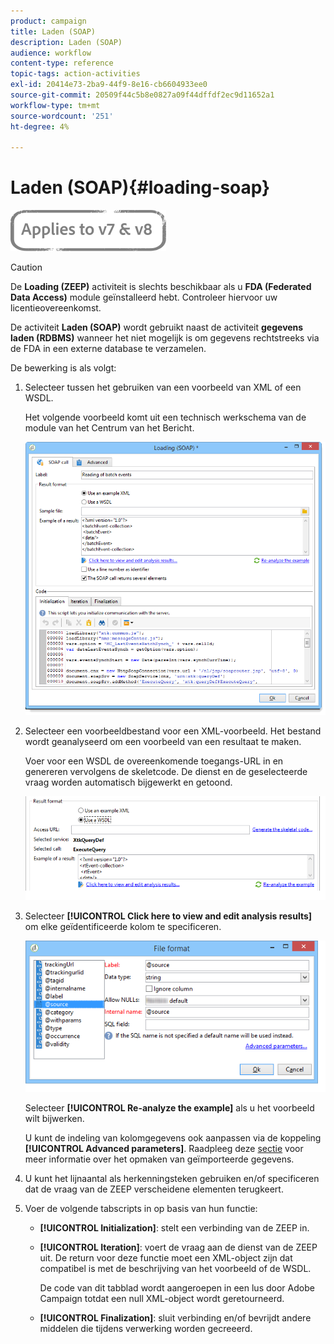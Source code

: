 ```yaml
---
product: campaign
title: Laden (SOAP)
description: Laden (SOAP)
audience: workflow
content-type: reference
topic-tags: action-activities
exl-id: 20414e73-2ba9-44f9-8e16-cb6604933ee0
source-git-commit: 20509f44c5b8e0827a09f44dffdf2ec9d11652a1
workflow-type: tm+mt
source-wordcount: '251'
ht-degree: 4%

---
```


# Laden (SOAP){#loading-soap}

![](../../assets/common.svg)

>[!CAUTION]
>
>De **Loading (ZEEP)** activiteit is slechts beschikbaar als u **FDA (Federated Data Access)** module geïnstalleerd hebt. Controleer hiervoor uw licentieovereenkomst.

De activiteit **Laden (SOAP)** wordt gebruikt naast de activiteit **gegevens laden (RDBMS)** wanneer het niet mogelijk is om gegevens rechtstreeks via de FDA in een externe database te verzamelen.

De bewerking is als volgt:

1. Selecteer tussen het gebruiken van een voorbeeld van XML of een WSDL.

   Het volgende voorbeeld komt uit een technisch werkschema van de module van het Centrum van het Bericht.

   ![](assets/load_soap_002.png)

1. Selecteer een voorbeeldbestand voor een XML-voorbeeld. Het bestand wordt geanalyseerd om een voorbeeld van een resultaat te maken.

   Voer voor een WSDL de overeenkomende toegangs-URL in en genereren vervolgens de skeletcode. De dienst en de geselecteerde vraag worden automatisch bijgewerkt en getoond.

   ![](assets/soap_load_003.png)

1. Selecteer **[!UICONTROL Click here to view and edit analysis results]** om elke geïdentificeerde kolom te specificeren.

   ![](assets/soap_load_001.png)

   Selecteer **[!UICONTROL Re-analyze the example]** als u het voorbeeld wilt bijwerken.

   U kunt de indeling van kolomgegevens ook aanpassen via de koppeling **[!UICONTROL Advanced parameters]**. Raadpleeg deze [sectie](../../platform/using/executing-import-jobs.md) voor meer informatie over het opmaken van geïmporteerde gegevens.

1. U kunt het lijnaantal als herkenningsteken gebruiken en/of specificeren dat de vraag van de ZEEP verscheidene elementen terugkeert.
1. Voer de volgende tabscripts in op basis van hun functie:

   * **[!UICONTROL Initialization]**: stelt een verbinding van de ZEEP in.
   * **[!UICONTROL Iteration]**: voert de vraag aan de dienst van de ZEEP uit. De return voor deze functie moet een XML-object zijn dat compatibel is met de beschrijving van het voorbeeld of de WSDL.

      De code van dit tabblad wordt aangeroepen in een lus door Adobe Campaign totdat een null XML-object wordt geretourneerd.

   * **[!UICONTROL Finalization]**: sluit verbinding en/of bevrijdt andere middelen die tijdens verwerking worden gecreeerd.
